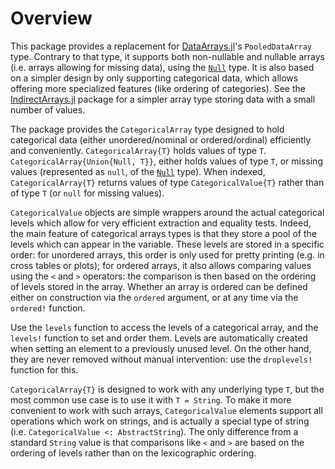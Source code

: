# Overview

This package provides a replacement for [DataArrays.jl](https://github.com/JuliaStats/DataArrays.jl)'s `PooledDataArray` type. Contrary to that type, it supports both non-nullable and nullable arrays (i.e. arrays allowing for missing data), using the [`Null`](https://github.com/JuliaData/Nulls.jl) type. It is also based on a simpler design by only supporting categorical data, which allows offering more specialized features (like ordering of categories). See the [IndirectArrays.jl](https://github.com/JuliaArrays/IndirectArrays.jl) package for a simpler array type storing data with a small number of values.

The package provides the `CategoricalArray` type designed to hold categorical data (either unordered/nominal or ordered/ordinal) efficiently and conveniently. `CategoricalArray{T}` holds values of type `T`. `CategoricalArray{Union{Null, T}}`, either holds values of type `T`, or missing values (represented as `null`, of the [`Null`](https://github.com/JuliaData/Nulls.jl) type). When indexed, `CategoricalArray{T}` returns values of type `CategoricalValue{T}` rather than of type `T` (or `null` for missing values).

`CategoricalValue` objects are simple wrappers around the actual categorical levels which allow for very efficient extraction and equality tests. Indeed, the main feature of categorical arrays types is that they store a pool of the levels which can appear in the variable. These levels are stored in a specific order: for unordered arrays, this order is only used for pretty printing (e.g. in cross tables or plots); for ordered arrays, it also allows comparing values using the `<` and `>` operators: the comparison is then based on the ordering of levels stored in the array. Whether an array is ordered can be defined either on construction via the `ordered` argument, or at any time via the `ordered!` function.

Use the `levels` function to access the levels of a categorical array, and the `levels!` function to set and order them. Levels are automatically created when setting an element to a previously unused level. On the other hand, they are never removed without manual intervention: use the `droplevels!` function for this.

`CategoricalArray{T}` is designed to work with any underlying type `T`, but the most common use case is to use it with `T = String`. To make it more convenient to work with such arrays, `CategoricalValue` elements support all operations which work on strings, and is actually a special type of string (i.e. `CategoricalValue <: AbstractString`). The only difference from a standard `String` value is that comparisons like `<` and `>` are based on the ordering of levels rather than on the lexicographic ordering.
